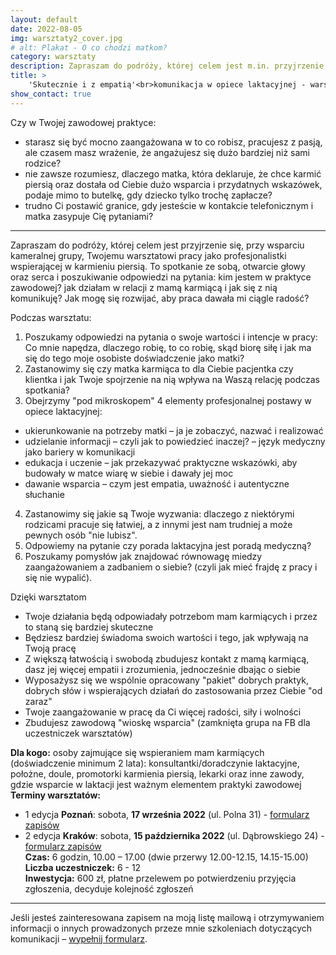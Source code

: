 ```yaml
---
layout: default
date: 2022-08-05
img: warsztaty2_cover.jpg
# alt: Plakat - O co chodzi matkom?
category: warsztaty
description: Zapraszam do podróży, której celem jest m.in. przyjrzenie się Twojemu warsztatowi pracy jako profesjonalistki wspierającej w karmieniu piersią.
title: >
    'Skutecznie i z empatią'<br>komunikacja w opiece laktacyjnej - warsztaty
show_contact: true
---
```


Czy w Twojej zawodowej praktyce:
- starasz się być mocno zaangażowana w to co robisz, pracujesz z pasją, ale czasem masz wrażenie, że angażujesz się dużo bardziej niż sami rodzice?
- nie zawsze rozumiesz, dlaczego matka, która deklaruje, że chce karmić piersią oraz dostała  od Ciebie dużo wsparcia i przydatnych wskazówek,  podaje mimo to butelkę, gdy dziecko tylko trochę zapłacze?
- trudno Ci postawić granice, gdy jesteście w kontakcie telefonicznym i matka zasypuje Cię pytaniami?

<hr/>

Zapraszam do podróży, której celem jest przyjrzenie się, przy wsparciu kameralnej grupy,  Twojemu warsztatowi pracy jako profesjonalistki wspierającej w karmieniu piersią. To spotkanie ze sobą, otwarcie głowy oraz serca i poszukiwanie odpowiedzi na pytania: kim jestem w praktyce zawodowej? jak działam w relacji z mamą karmiącą i jak się z nią komunikuję? Jak mogę się rozwijać, aby praca dawała mi ciągle radość?

Podczas warsztatu:
1. Poszukamy odpowiedzi na pytania o swoje wartości i intencje w pracy:  Co mnie napędza, dlaczego robię, to co robię, skąd biorę siłę i jak ma się do tego moje osobiste doświadczenie jako matki? 
2. Zastanowimy się czy matka karmiąca to dla Ciebie  pacjentka czy klientka i jak Twoje spojrzenie na nią wpływa na  Waszą relację podczas spotkania?
3. Obejrzymy "pod mikroskopem" 4 elementy profesjonalnej postawy w opiece laktacyjnej: 
- ukierunkowanie na potrzeby matki – ja je zobaczyć, nazwać i realizować 
- udzielanie informacji – czyli jak to powiedzieć inaczej? – język medyczny jako bariery w komunikacji
- edukacja i uczenie – jak przekazywać praktyczne wskazówki, aby budowały w matce wiarę w siebie i dawały jej moc 
- dawanie wsparcia – czym jest empatia, uważność i autentyczne  słuchanie
4. Zastanowimy się jakie są Twoje wyzwania: dlaczego z niektórymi rodzicami pracuje się  łatwiej, a z innymi jest nam trudniej a może  pewnych osób "nie lubisz".
5. Odpowiemy na pytanie czy porada laktacyjna jest poradą medyczną?
6. Poszukamy pomysłów jak znajdować równowagę miedzy zaangażowaniem a zadbaniem o siebie? (czyli jak mieć frajdę z pracy i się nie wypalić).

Dzięki warsztatom
- Twoje działania będą odpowiadały potrzebom mam karmiących i przez to staną się bardziej skuteczne
- Będziesz bardziej świadoma swoich wartości i tego, jak wpływają na Twoją pracę
- Z większą łatwością i swobodą zbudujesz kontakt z mamą karmiącą, dasz jej więcej empatii i zrozumienia, jednocześnie dbając o siebie    
- Wyposażysz się we wspólnie opracowany "pakiet" dobrych praktyk, dobrych słów i wspierających działań do  zastosowania przez Ciebie "od zaraz"
- Twoje zaangażowanie w pracę da Ci więcej radości, siły i wolności
- Zbudujesz zawodową "wioskę wsparcia" (zamknięta grupa na FB dla uczestniczek warsztatów)


**Dla kogo:** osoby zajmujące się wspieraniem mam karmiących (doświadczenie minimum 2 lata): konsultantki/doradczynie laktacyjne, położne, doule, promotorki karmienia piersią, lekarki oraz inne zawody, gdzie wsparcie w laktacji jest ważnym elementem praktyki zawodowej <br>
**Terminy warsztatów:** 
- 1 edycja **Poznań**: sobota, **17 września 2022** (ul. Polna 31) - [formularz zapisów](https://forms.gle/nehtecyQvahw5hEb8) <br>
- 2 edycja **Kraków**: sobota, **15 października 2022**  (ul. Dąbrowskiego 24) - [formularz zapisów](https://forms.gle/GxMYdHvq7ZYabohGA) <br>
**Czas:** 6 godzin, 10.00 – 17.00 (dwie przerwy 12.00-12.15, 14.15-15.00) <br>
**Liczba uczestniczek:** 6 - 12 <br>
**Inwestycja:** 600 zł, płatne przelewem po potwierdzeniu przyjęcia zgłoszenia, decyduje kolejność zgłoszeń

<hr/>

Jeśli jesteś zainteresowana zapisem na moją listę mailową i otrzymywaniem informacji o innych prowadzonych przeze mnie szkoleniach dotyczących komunikacji  – [wypełnij formularz](https://forms.gle/A91tUdjFiKT8Y9Z66).